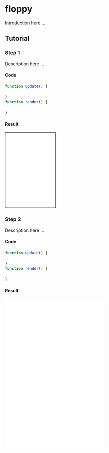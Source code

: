 # floppy

Introduction here ...

## Tutorial

### Step 1

Description here ...

#### Code

```javascript
function update() {

}
function render() {

}
```

#### Result

<img src="/images/step0.png" width="160" border="1">

### Step 2

Description here ...

#### Code

```javascript
function update() {

}
function render() {

}
```

#### Result

![](/images/step0.png "step0")
